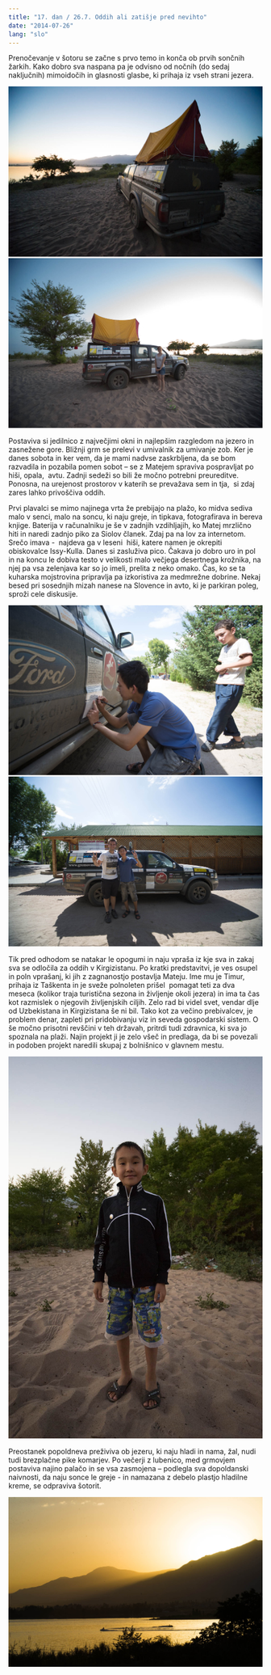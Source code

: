 ```yaml
---
title: "17. dan / 26.7. Oddih ali zatišje pred nevihto"
date: "2014-07-26"
lang: "slo"
---
```


Prenočevanje v šotoru se začne s prvo temo in konča ob prvih sončnih žarkih. Kako dobro sva naspana pa je odvisno od nočnih (do sedaj naključnih) mimoidočih in glasnosti glasbe, ki prihaja iz vseh strani jezera.

![IMG_8501](../images/IMG_8501.jpg)![IMG_8481](../images/IMG_8481.jpg)

Postaviva si jedilnico z največjimi okni in najlepšim razgledom na jezero in zasnežene gore. Bližnji grm se prelevi v umivalnik za umivanje zob. Ker je danes sobota in ker vem, da je mami nadvse zaskrbljena, da se bom razvadila in pozabila pomen sobot – se z Matejem spraviva pospravljat po hiši, opala,  avtu. Zadnji sedeži so bili že močno potrebni preureditve. Ponosna, na urejenost prostorov v katerih se prevažava sem in tja,  si zdaj zares lahko privoščiva oddih.

Prvi plavalci se mimo najinega vrta že prebijajo na plažo, ko midva sediva malo v senci, malo na soncu, ki naju greje, in tipkava, fotografirava in bereva knjige. Baterija v računalniku je še v zadnjih vzdihljajih, ko Matej mrzlično hiti in naredi zadnjo piko za Siolov članek. Zdaj pa na lov za internetom. Srečo imava -  najdeva ga v leseni  hiši, katere namen je okrepiti obiskovalce Issy-Kulla. Danes si zasluživa pico. Čakava jo dobro uro in pol in na koncu le dobiva testo v velikosti malo večjega desertnega krožnika, na njej pa vsa zelenjava kar so jo imeli, prelita z neko omako. Čas, ko se ta kuharska mojstrovina pripravlja pa izkoristiva za medmrežne dobrine. Nekaj besed pri sosednjih mizah nanese na Slovence in avto, ki je parkiran poleg, sproži cele diskusije.

![IMG_8540](../images/IMG_8540.jpg)![IMG_8549](../images/IMG_8549.jpg)

Tik pred odhodom se natakar le opogumi in naju vpraša iz kje sva in zakaj sva se odločila za oddih v Kirgizistanu. Po kratki predstavitvi, je ves osupel in poln vprašanj, ki jih z zagnanostjo postavlja Mateju. Ime mu je Timur, prihaja iz Taškenta in je sveže polnoleten prišel  pomagat teti za dva meseca (kolikor traja turistična sezona in življenje okoli jezera) in ima ta čas kot razmislek o njegovih življenjskih ciljih. Zelo rad bi videl svet, vendar dlje od Uzbekistana in Kirgizistana še ni bil. Tako kot za večino prebivalcev, je problem denar, zapleti pri pridobivanju viz in seveda gospodarski sistem. O še močno prisotni revščini v teh državah, pritrdi tudi zdravnica, ki sva jo spoznala na plaži. Najin projekt ji je zelo všeč in predlaga, da bi se povezali in podoben projekt naredili skupaj z bolnišnico v glavnem mestu.

![IMG_8478](../images/IMG_8478.jpg)

Preostanek popoldneva preživiva ob jezeru, ki naju hladi in nama, žal, nudi tudi brezplačne pike komarjev. Po večerji z lubenico, med grmovjem postaviva najino palačo in se vsa zasmojena – podlegla sva dopoldanski naivnosti, da naju sonce le greje - in namazana z debelo plastjo hladilne kreme, se odpraviva šotorit.

![IMG_8661](../images/IMG_8661.jpg)

